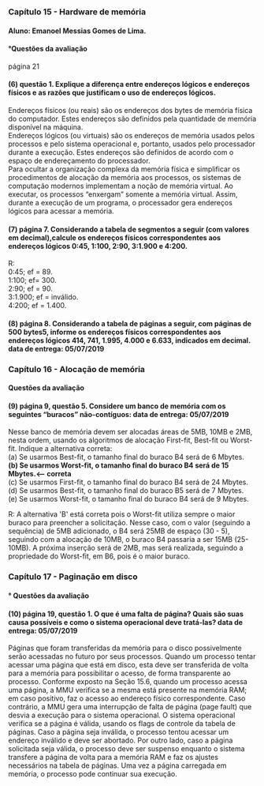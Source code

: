 ### Capítulo 15 - Hardware de memória

#### Aluno: Emanoel Messias Gomes de Lima.

#### °Questões da avaliação
página 21
#### (6) questão 1. Explique a diferença entre endereços lógicos e endereços físicos e as razões que justificam o uso de endereços lógicos.
Endereços físicos (ou reais) são os endereços dos bytes de memória física do computador. Estes endereços são definidos pela quantidade de memória disponível na
máquina.<br>
Endereços lógicos (ou virtuais) são os endereços de memória usados pelos processos e
pelo sistema operacional e, portanto, usados pelo processador durante a execução. Estes endereços são definidos de acordo com o espaço de endereçamento
do processador.<br>
Para ocultar a organização complexa da memória física e simplificar os procedimentos de alocação da memória aos processos, os sistemas de computação modernos
implementam a noção de memória virtual.
Ao executar, os processos “enxergam” somente a memória virtual. Assim,
durante a execução de um programa, o processador gera endereços lógicos para acessar a memória.



#### (7) página 7. Considerando a tabela de segmentos a seguir (com valores em decimal),calcule os endereços físicos correspondentes aos endereços lógicos 0:45, 1:100, 2:90, 3:1.900 e 4:200.

R:<br>
0:45; ef = 89.<br>
1:100; ef= 300.<br>
2:90; ef = 90.<br>
3:1.900; ef = inválido.<br>
4:200; ef = 1.400.



#### (8) página 8. Considerando a tabela de páginas a seguir, com páginas de 500 bytes5, informe os endereços físicos correspondentes aos endereços lógicos 414, 741, 1.995, 4.000 e 6.633, indicados em decimal. data de entrega: 05/07/2019


### Capítulo 16 - Alocação de memória

#### Questões da avaliação
#### (9) página 9, questão 5. Considere um banco de memória com os seguintes “buracos” não-contíguos: data de entrega: 05/07/2019

Nesse banco de memória devem ser alocadas áreas de 5MB, 10MB e 2MB, nesta ordem, usando os algoritmos de alocação
First-fit, Best-fit ou Worst-fit. Indique a alternativa correta:<br>
(a) Se usarmos Best-fit, o tamanho final do buraco B4 será de 6 Mbytes.<br>
<b>(b) Se usarmos Worst-fit, o tamanho final do buraco B4 será de 15 Mbytes.<-- correta</b><br>
(c) Se usarmos First-fit, o tamanho final do buraco B4 será de 24 Mbytes.<br>
(d) Se usarmos Best-fit, o tamanho final do buraco B5 será de 7 Mbytes.<br>
(e) Se usarmos Worst-fit, o tamanho final do buraco B4 será de 9 Mbytes.

R:
A alternativa 'B' está correta pois o Worst-fit utiliza sempre o maior buraco para preencher a solicitação. 
Nesse caso, com o valor (seguindo a sequência) de 5MB adicionado, o B4 será 25MB de espaço (30 - 5),
seguindo com a alocação de 10MB, o buraco B4 passaria a ser 15MB (25-10MB). A próxima inserção será de 2MB, 
mas será realizada, seguindo a propriedade do Worst-fit, em B6, pois é o maior buraco.

### Capítulo 17 - Paginação em disco

#### ° Questões da avaliação
#### (10) página 19, questão 1. O que é uma falta de página? Quais são suas causa possíveis e como o sistema operacional deve tratá-las? data de entrega: 05/07/2019
Páginas que foram transferidas da memória para o disco possivelmente serão
acessadas no futuro por seus processos. Quando um processo tentar acessar uma página
que está em disco, esta deve ser transferida de volta para a memória para possibilitar o
acesso, de forma transparente ao processo. Conforme exposto na Seção 15.6, quando
um processo acessa uma página, a MMU verifica se a mesma está presente na memória
RAM; em caso positivo, faz o acesso ao endereço físico correspondente. Caso contrário,
a MMU gera uma interrupção de falta de página (page fault) que desvia a execução para
o sistema operacional.
O sistema operacional verifica se a página é válida, usando os flags de controle da tabela de páginas. 
Caso a página seja inválida, o processo tentou acessar um endereço inválido e deve ser abortado. Por outro lado, caso a página solicitada seja válida, o
processo deve ser suspenso enquanto o sistema transfere a página de volta para a memória RAM e faz os ajustes necessários na tabela de páginas. Uma vez a página
carregada em memória, o processo pode continuar sua execução.

